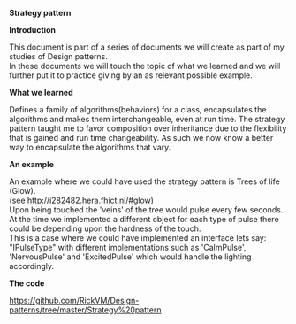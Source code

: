 **Strategy pattern**  

**Introduction**

This document is part of a series of documents we will create as part of my studies of Design patterns.  
In these documents we will touch the topic of what we learned and we will further put it to practice giving by an as relevant possible example.  

**What we learned**

Defines a family of algorithms(behaviors) for a class, encapsulates the algorithms and makes them interchangeable, even at run time.
The strategy pattern taught me to favor composition over inheritance due to the flexibility that is gained and run time changeability.
As such we now know a better way to encapsulate the algorithms that vary.

**An example**

An example where we could have used the strategy pattern is Trees of life (Glow).  
(see http://i282482.hera.fhict.nl/#glow)  
Upon being touched the 'veins' of the tree would pulse every few seconds.  
At the time we implemented a different object for each type of pulse there could be depending upon the hardness of the touch.  
This is a case where we could have implemented an interface lets say:   "IPulseType" with different implementations such as 'CalmPulse', 'NervousPulse' and 'ExcitedPulse' which would handle the lighting accordingly.  


**The code**

https://github.com/RickVM/Design-patterns/tree/master/Strategy%20pattern




